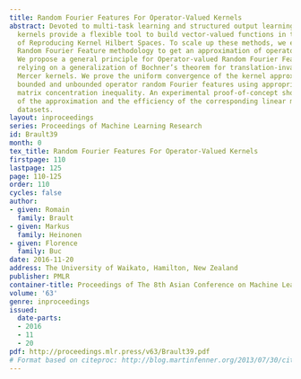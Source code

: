 ```yaml
---
title: Random Fourier Features For Operator-Valued Kernels
abstract: Devoted to multi-task learning and structured output learning, operator-valued
  kernels provide a flexible tool to build vector-valued functions in the context
  of Reproducing Kernel Hilbert Spaces. To scale up these methods, we extend the celebrated
  Random Fourier Feature methodology to get an approximation of operator-valued kernels.
  We propose a general principle for Operator-valued Random Fourier Feature construction
  relying on a generalization of Bochner’s theorem for translation-invariant operator-valued
  Mercer kernels. We prove the uniform convergence of the kernel approximation for
  bounded and unbounded operator random Fourier features using appropriate Bernstein
  matrix concentration inequality. An experimental proof-of-concept shows the quality
  of the approximation and the efficiency of the corresponding linear models on example
  datasets.
layout: inproceedings
series: Proceedings of Machine Learning Research
id: Brault39
month: 0
tex_title: Random Fourier Features For Operator-Valued Kernels
firstpage: 110
lastpage: 125
page: 110-125
order: 110
cycles: false
author:
- given: Romain
  family: Brault
- given: Markus
  family: Heinonen
- given: Florence
  family: Buc
date: 2016-11-20
address: The University of Waikato, Hamilton, New Zealand
publisher: PMLR
container-title: Proceedings of The 8th Asian Conference on Machine Learning
volume: '63'
genre: inproceedings
issued:
  date-parts:
  - 2016
  - 11
  - 20
pdf: http://proceedings.mlr.press/v63/Brault39.pdf
# Format based on citeproc: http://blog.martinfenner.org/2013/07/30/citeproc-yaml-for-bibliographies/
---
```

